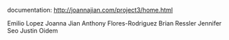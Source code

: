 documentation: http://joannajian.com/project3/home.html

Emilio Lopez
Joanna Jian
Anthony Flores-Rodriguez
Brian Ressler
Jennifer Seo
Justin Oidem
